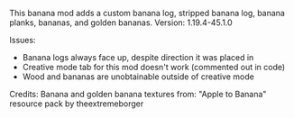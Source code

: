 This banana mod adds a custom banana log, stripped banana log, banana planks, bananas, and golden bananas. Version: 1.19.4-45.1.0 

Issues:
- Banana logs always face up, despite direction it was placed in
- Creative mode tab for this mod doesn't work (commented out in code)
- Wood and bananas are unobtainable outside of creative mode

Credits:
Banana and golden banana textures from: "Apple to Banana" resource pack by theextremeborger
